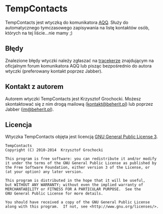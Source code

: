 TempContacts
======
TempContacts jest wtyczką do komunikatora [AQQ](http://www.aqq.eu/pl.php). Służy do automatycznego tymczasowego zapisywania na listę kontaktów osób, których na tej liście...nie mamy ;)

Błędy
-------
Znalezione błędy wtyczki należy zgłaszać na [tracekerze](http://forum.aqq.eu/tracker/project-118-tempcontacts/) znajdującym na oficjalnym forum komunikatora AQQ lub pisząc bezpośrednio do autora wtyczki (preferowany kontakt poprzez Jabber).

Kontakt z autorem
-------
Autorem wtyczki TempContacts jest Krzysztof Grochocki. Możesz skontaktować się z nim drogą mailową (kontakt@beherit.pl) lub poprzez Jabber (im@beherit.pl).

Licencja
-------
Wtyczka TempContacts objęta jest licencją [GNU General Public License 3](http://www.gnu.org/copyleft/gpl.html).

    TempContacts
    Copyright (C) 2010-2014  Krzysztof Grochocki

    This program is free software: you can redistribute it and/or modify
    it under the terms of the GNU General Public License as published by
    the Free Software Foundation, either version 3 of the License, or
    (at your option) any later version.

    This program is distributed in the hope that it will be useful,
    but WITHOUT ANY WARRANTY; without even the implied warranty of
    MERCHANTABILITY or FITNESS FOR A PARTICULAR PURPOSE.  See the
    GNU General Public License for more details.

    You should have received a copy of the GNU General Public License
    along with this program.  If not, see <http://www.gnu.org/licenses/>.